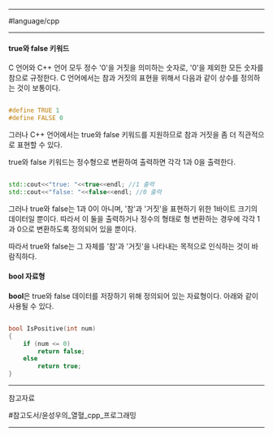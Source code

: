 
---

#language/cpp 

---

#### true와 false 키워드

C 언어와 C++ 언어 모두 정수 '0'을 거짓을 의미하는 숫자로, '0'을 제외한 모든 숫자를 참으로 규정한다. C 언어에서는 참과 거짓의 표현을 위해서 다음과 같이 상수를 정의하는 것이 보통이다.

```cpp

#define TRUE 1
#define FALSE 0

```

그러나 C++ 언어에서는 true와 false 키워드를 지원하므로 참과 거짓을 좀 더 직관적으로 표현할 수 있다.

true와 false 키워드는 정수형으로 변환하여 출력하면 각각 1과 0을 출력한다.

```cpp

std::cout<<"true: "<<true<<endl; //1 출력
std::cout<<"false: "<<false<<endl; //0 출력

```

그러나 true와 false는 1과 0이 아니며, '참'과 '거짓'을 표현하기 위한 1바이트 크기의 데이터일 뿐이다. 따라서 이 둘을 출력하거나 정수의 형태로 형 변환하는 경우에 각각 1과 0으로 변환하도록 정의되어 있을 뿐이다.

따라서 true와 false는 그 자체를 '참'과 '거짓'을 나타내는 목적으로 인식하는 것이 바람직하다.

#### bool 자료형

**bool**은 true와 false 데이터를 저장하기 위해 정의되어 있는 자료형이다.
아래와 같이 사용될 수 있다.

```cpp

bool IsPositive(int num)
{
	if (num <= 0)
		return false;
	else
		return true;
}

```

---

참고자료

#참고도서/윤성우의_열혈_cpp_프로그래밍

---